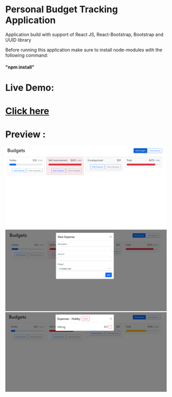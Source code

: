 # Personal Budget Tracking Application

Application build with support of React JS, React-Bootstrap, Bootstrap and UUID library

Before running this application make sure to install node-modules with the following command: <h4> "npm install"</h4>
# Live Demo:
<a href ='https://personal-budget-tracking-app.netlify.app/'><h1>Click here</h1></a>

# Preview :

![Alt text](image.png)
![Alt text](image-2.png)
![Alt text](image-3.png)





